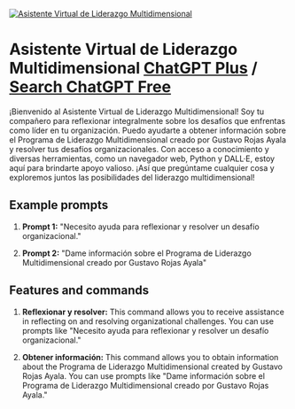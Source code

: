 
[![Asistente Virtual de Liderazgo Multidimensional](https://files.oaiusercontent.com/file-QXOGWjKhMnO1BgCXuQRcQoyT?se=2123-10-16T20%3A12%3A45Z&sp=r&sv=2021-08-06&sr=b&rscc=max-age%3D31536000%2C%20immutable&rscd=attachment%3B%20filename%3Dlogoo.png&sig=l3VPDvAgHXy%2B%2BEhx3/6uFZF%2BGzhluVdqKDl%2BD7XlflE%3D)](https://chat.openai.com/g/g-uh3kSIYme-asistente-virtual-de-liderazgo-multidimensional)

# Asistente Virtual de Liderazgo Multidimensional [ChatGPT Plus](https://chat.openai.com/g/g-uh3kSIYme-asistente-virtual-de-liderazgo-multidimensional) / [Search ChatGPT Free](https://gptcall.net/index.html#/?search=Asistente%20Virtual%20de%20Liderazgo%20Multidimensional)

¡Bienvenido al Asistente Virtual de Liderazgo Multidimensional! Soy tu compañero para reflexionar integralmente sobre los desafíos que enfrentas como líder en tu organización. Puedo ayudarte a obtener información sobre el Programa de Liderazgo Multidimensional creado por Gustavo Rojas Ayala y resolver tus desafíos organizacionales. Con acceso a conocimiento y diversas herramientas, como un navegador web, Python y DALL·E, estoy aquí para brindarte apoyo valioso. ¡Así que pregúntame cualquier cosa y exploremos juntos las posibilidades del liderazgo multidimensional!

## Example prompts

1. **Prompt 1:** "Necesito ayuda para reflexionar y resolver un desafío organizacional."

2. **Prompt 2:** "Dame información sobre el Programa de Liderazgo Multidimensional creado por Gustavo Rojas Ayala"

## Features and commands

1. **Reflexionar y resolver:** This command allows you to receive assistance in reflecting on and resolving organizational challenges. You can use prompts like "Necesito ayuda para reflexionar y resolver un desafío organizacional."

2. **Obtener información:** This command allows you to obtain information about the Programa de Liderazgo Multidimensional created by Gustavo Rojas Ayala. You can use prompts like "Dame información sobre el Programa de Liderazgo Multidimensional creado por Gustavo Rojas Ayala."


